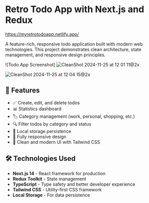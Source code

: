 # Retro Todo App with Next.js and Redux

https://myretrotodoapp.netlify.app/

A feature-rich, responsive todo application built with modern web technologies. This project demonstrates clean architecture, state management, and responsive design principles.

![Todo App Screenshot]
![CleanShot 2024-11-25 at 12 01 11@2x](https://github.com/user-attachments/assets/66152bcb-3ee6-4f06-9f13-7fae6fcaa091)

![CleanShot 2024-11-25 at 12 04 15@2x](https://github.com/user-attachments/assets/a7299868-3156-4fea-a503-f98062361caf)

## 🌟 Features

- ✅ Create, edit, and delete todos
- 📊 Statistics dashboard
- 🏷️ Category management (work, personal, shopping, etc.)
- 🔍 Filter todos by category and status
- 💾 Local storage persistence
- 📱 Fully responsive design
- 🎨 Clean and modern UI with Tailwind CSS

## 🛠️ Technologies Used

- **Next.js 14** - React framework for production
- **Redux Toolkit** - State management
- **TypeScript** - Type safety and better developer experience
- **Tailwind CSS** - Utility-first CSS framework
- **Local Storage** - For data persistence
